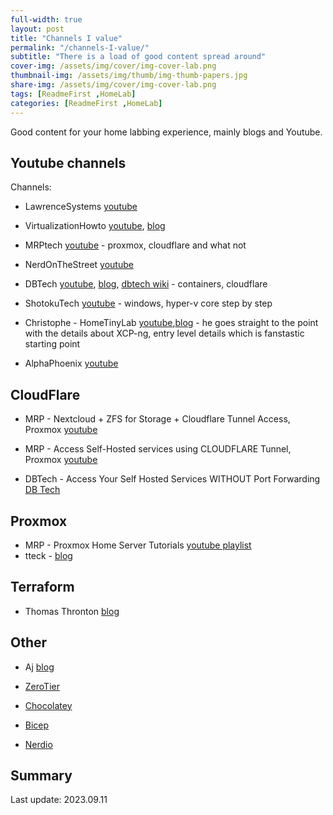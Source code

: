 ```yaml
---
full-width: true
layout: post
title: "Channels I value"
permalink: "/channels-I-value/"
subtitle: "There is a load of good content spread around"
cover-img: /assets/img/cover/img-cover-lab.png
thumbnail-img: /assets/img/thumb/img-thumb-papers.jpg
share-img: /assets/img/cover/img-cover-lab.png
tags: [ReadmeFirst ,HomeLab]
categories: [ReadmeFirst ,HomeLab]
---
```


Good content for your home labbing experience, mainly blogs and Youtube.

## Youtube channels

Channels:

+ LawrenceSystems [youtube](https://www.youtube.com/@LAWRENCESYSTEMS)
+ VirtualizationHowto [youtube](https://www.youtube.com/@VirtualizationHowto), [blog](https://www.virtualizationhowto.com/)
+ MRPtech [youtube](https://www.youtube.com/@MRPtech) - proxmox, cloudflare and what not
+ NerdOnTheStreet [youtube](https://www.youtube.com/@NerdOnTheStreet)
+ DBTech [youtube](https://www.youtube.com/@DBTechYT), [blog](https://dbtechreviews.com/), [dbtech wiki](https://dbt3ch.com/) - containers, cloudflare
+ ShotokuTech [youtube](https://www.youtube.com/@ShotokuTech) - windows, hyper-v core step by step
+ Christophe - HomeTinyLab [youtube](https://www.youtube.com/@hometinylab),[blog](https://hometinylab.blogspot.com/) - he goes straight to the point with the details about XCP-ng, entry level details which is fanstastic starting point

+ AlphaPhoenix [youtube](https://www.youtube.com/@AlphaPhoenixChannel)

## CloudFlare

+ MRP - Nextcloud + ZFS for Storage + Cloudflare Tunnel Access, Proxmox [youtube](https://www.youtube.com/watch?v=N5S3w-Z9Xvw)
+ MRP - Access Self-Hosted services using CLOUDFLARE Tunnel, Proxmox [youtube](https://www.youtube.com/watch?v=XyCjCmA_R2w)

+ DBTech - Access Your Self Hosted Services WITHOUT Port Forwarding [DB Tech](https://www.youtube.com/watch?v=VrV0udRUi8A)

## Proxmox

+ MRP - Proxmox Home Server Tutorials [youtube playlist](https://www.youtube.com/watch?v=5ybXCED83ww&list=PL3QnZSjRPkgLd3SxBSl6JfQ1iX4SkA39d)
+ tteck - [blog](https://tteck.github.io/Proxmox/)

## Terraform

+ Thomas Thronton [blog](https://thomasthornton.cloud/2022/06/02/writing-reusable-terraform-modules/)

## Other

+ Aj [blog](https://blog.ayjc.net)

+ [ZeroTier](https://github.com/zerotier/)
+ [Chocolatey](https://github.com/chocolatey/choco)
+ [Bicep](https://runasradio.com/Shows/Show/822)
+ [Nerdio](https://getnerdio.com/)

## Summary

Last update: 2023.09.11
